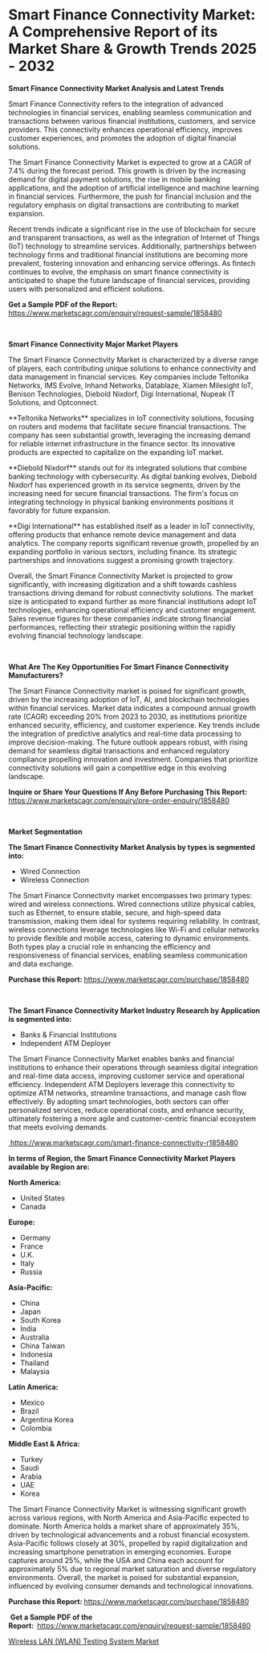 <p><h1>Smart Finance Connectivity Market: A Comprehensive Report of its Market Share & Growth Trends 2025 - 2032</h1></p><p><strong>Smart Finance Connectivity Market Analysis and Latest Trends</strong></p>
<p><p>Smart Finance Connectivity refers to the integration of advanced technologies in financial services, enabling seamless communication and transactions between various financial institutions, customers, and service providers. This connectivity enhances operational efficiency, improves customer experiences, and promotes the adoption of digital financial solutions.</p><p>The Smart Finance Connectivity Market is expected to grow at a CAGR of 7.4% during the forecast period. This growth is driven by the increasing demand for digital payment solutions, the rise in mobile banking applications, and the adoption of artificial intelligence and machine learning in financial services. Furthermore, the push for financial inclusion and the regulatory emphasis on digital transactions are contributing to market expansion.</p><p>Recent trends indicate a significant rise in the use of blockchain for secure and transparent transactions, as well as the integration of Internet of Things (IoT) technology to streamline services. Additionally, partnerships between technology firms and traditional financial institutions are becoming more prevalent, fostering innovation and enhancing service offerings. As fintech continues to evolve, the emphasis on smart finance connectivity is anticipated to shape the future landscape of financial services, providing users with personalized and efficient solutions.</p></p>
<p><strong>Get a Sample PDF of the Report:&nbsp;</strong> <a href="https://www.marketscagr.com/enquiry/request-sample/1858480?utm_campaign=3308&utm_medium=2&utm_source=Github&utm_content=ia&utm_term=11032025&utm_id=smart-finance-connectivity">https://www.marketscagr.com/enquiry/request-sample/1858480</a></p>
<p>&nbsp;</p>
<p><strong>Smart Finance Connectivity Major Market Players</strong></p>
<p><p>The Smart Finance Connectivity Market is characterized by a diverse range of players, each contributing unique solutions to enhance connectivity and data management in financial services. Key companies include Teltonika Networks, IMS Evolve, Inhand Networks, Datablaze, Xiamen Milesight IoT, Benison Technologies, Diebold Nixdorf, Digi International, Nupeak IT Solutions, and Optconnect.</p><p>**Teltonika Networks** specializes in IoT connectivity solutions, focusing on routers and modems that facilitate secure financial transactions. The company has seen substantial growth, leveraging the increasing demand for reliable internet infrastructure in the finance sector. Its innovative products are expected to capitalize on the expanding IoT market.</p><p>**Diebold Nixdorf** stands out for its integrated solutions that combine banking technology with cybersecurity. As digital banking evolves, Diebold Nixdorf has experienced growth in its service segments, driven by the increasing need for secure financial transactions. The firm's focus on integrating technology in physical banking environments positions it favorably for future expansion.</p><p>**Digi International** has established itself as a leader in IoT connectivity, offering products that enhance remote device management and data analytics. The company reports significant revenue growth, propelled by an expanding portfolio in various sectors, including finance. Its strategic partnerships and innovations suggest a promising growth trajectory.</p><p>Overall, the Smart Finance Connectivity Market is projected to grow significantly, with increasing digitization and a shift towards cashless transactions driving demand for robust connectivity solutions. The market size is anticipated to expand further as more financial institutions adopt IoT technologies, enhancing operational efficiency and customer engagement. Sales revenue figures for these companies indicate strong financial performances, reflecting their strategic positioning within the rapidly evolving financial technology landscape.</p></p>
<p>&nbsp;</p>
<p><strong>What Are The Key Opportunities For Smart Finance Connectivity Manufacturers?</strong></p>
<p><p>The Smart Finance Connectivity market is poised for significant growth, driven by the increasing adoption of IoT, AI, and blockchain technologies within financial services. Market data indicates a compound annual growth rate (CAGR) exceeding 20% from 2023 to 2030, as institutions prioritize enhanced security, efficiency, and customer experience. Key trends include the integration of predictive analytics and real-time data processing to improve decision-making. The future outlook appears robust, with rising demand for seamless digital transactions and enhanced regulatory compliance propelling innovation and investment. Companies that prioritize connectivity solutions will gain a competitive edge in this evolving landscape.</p></p>
<p><strong>Inquire or Share Your Questions If Any Before Purchasing This Report:</strong> <a href="https://www.marketscagr.com/enquiry/pre-order-enquiry/1858480?utm_campaign=3308&utm_medium=2&utm_source=Github&utm_content=ia&utm_term=11032025&utm_id=smart-finance-connectivity">https://www.marketscagr.com/enquiry/pre-order-enquiry/1858480</a></p>
<p>&nbsp;</p>
<p><strong>Market Segmentation</strong></p>
<p><strong>The Smart Finance Connectivity Market Analysis by types is segmented into:</strong></p>
<p><ul><li>Wired Connection</li><li>Wireless Connection</li></ul></p>
<p><p>The Smart Finance Connectivity market encompasses two primary types: wired and wireless connections. Wired connections utilize physical cables, such as Ethernet, to ensure stable, secure, and high-speed data transmission, making them ideal for systems requiring reliability. In contrast, wireless connections leverage technologies like Wi-Fi and cellular networks to provide flexible and mobile access, catering to dynamic environments. Both types play a crucial role in enhancing the efficiency and responsiveness of financial services, enabling seamless communication and data exchange.</p></p>
<p><strong>Purchase this Report:&nbsp;</strong><a href="https://www.marketscagr.com/purchase/1858480?utm_campaign=3308&utm_medium=2&utm_source=Github&utm_content=ia&utm_term=11032025&utm_id=smart-finance-connectivity">https://www.marketscagr.com/purchase/1858480</a></p>
<p>&nbsp;</p>
<p><strong>The Smart Finance Connectivity Market Industry Research by Application is segmented into:</strong></p>
<p><ul><li>Banks & Financial Institutions</li><li>Independent ATM Deployer</li></ul></p>
<p><p>The Smart Finance Connectivity Market enables banks and financial institutions to enhance their operations through seamless digital integration and real-time data access, improving customer service and operational efficiency. Independent ATM Deployers leverage this connectivity to optimize ATM networks, streamline transactions, and manage cash flow effectively. By adopting smart technologies, both sectors can offer personalized services, reduce operational costs, and enhance security, ultimately fostering a more agile and customer-centric financial ecosystem that meets evolving demands.</p></p>
<p><a href="https://www.marketscagr.com/smart-finance-connectivity-r1858480?utm_campaign=3308&utm_medium=2&utm_source=Github&utm_content=ia&utm_term=11032025&utm_id=smart-finance-connectivity">&nbsp;https://www.marketscagr.com/smart-finance-connectivity-r1858480</a></p>
<p><strong>In terms of Region, the Smart Finance Connectivity Market Players available by Region are:</strong></p>
<p>
    <p> <strong> North America: </strong>
        <ul>
            <li>United States</li>
            <li>Canada</li>
        </ul>
        </p> 
    <p> <strong> Europe: </strong>
        <ul>
            <li>Germany</li>
            <li>France</li>
            <li>U.K.</li>
            <li>Italy</li>
            <li>Russia</li>
        </ul>
        </p> 
    <p> <strong> Asia-Pacific: </strong>
        <ul>
            <li>China</li>
            <li>Japan</li>
            <li>South Korea</li>
            <li>India</li>
            <li>Australia</li>
            <li>China Taiwan</li>
            <li>Indonesia</li>
            <li>Thailand</li>
            <li>Malaysia</li>
        </ul>
        </p> 
    <p> <strong> Latin America: </strong>
        <ul>
            <li>Mexico</li>
            <li>Brazil</li>
            <li>Argentina Korea</li>
            <li>Colombia</li>
        </ul>
        </p> 
    <p> <strong> Middle East & Africa: </strong>
        <ul>
            <li>Turkey</li>
            <li>Saudi</li>
            <li>Arabia</li>
            <li>UAE</li>
            <li>Korea</li>
        </ul>
    </p>
    </p>
<p><p>The Smart Finance Connectivity Market is witnessing significant growth across various regions, with North America and Asia-Pacific expected to dominate. North America holds a market share of approximately 35%, driven by technological advancements and a robust financial ecosystem. Asia-Pacific follows closely at 30%, propelled by rapid digitalization and increasing smartphone penetration in emerging economies. Europe captures around 25%, while the USA and China each account for approximately 5% due to regional market saturation and diverse regulatory environments. Overall, the market is poised for substantial expansion, influenced by evolving consumer demands and technological innovations.</p></p>
<p><strong>Purchase this Report: </strong><a href="https://www.marketscagr.com/purchase/1858480?utm_campaign=3308&utm_medium=2&utm_source=Github&utm_content=ia&utm_term=11032025&utm_id=smart-finance-connectivity">https://www.marketscagr.com/purchase/1858480</a></p>
<p>&nbsp;<strong>Get a Sample PDF of the Report:&nbsp;&nbsp;</strong><a href="https://www.marketscagr.com/enquiry/request-sample/1858480?utm_campaign=3308&utm_medium=2&utm_source=Github&utm_content=ia&utm_term=11032025&utm_id=smart-finance-connectivity">https://www.marketscagr.com/enquiry/request-sample/1858480</a></p>
<p><strong></strong></p>
<p><p><a href="https://github.com/tambraunrue691969/Market-Research-Report-List-1/blob/main/wireless-lan-wlan-testing-system-market.md?utm_campaign=3308&utm_medium=2&utm_source=Github&utm_content=ia&utm_term=11032025&utm_id=smart-finance-connectivity">Wireless LAN (WLAN) Testing System Market</a></p></p>